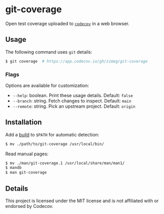# git-coverage

Open test coverage uploaded to [`codecov`][codecov] in a web browser.

## Usage

The following command uses `git` details:

```sh
$ git coverage  # https://app.codecov.io/gh/zimeg/git-coverage
```

### Flags

Options are available for customization:

- `--help`: boolean. Print these usage details. Default: `false`
- `--branch`: string. Fetch changes to inspect. Default: `main`
- `--remote`: string. Pick an upstream project. Default: `origin`

## Installation

Add a [build][releases] to `$PATH` for automatic detection:

```sh
$ mv ./path/to/git-coverage /usr/local/bin/
```

Read manual pages:

```sh
$ mv ./man/git-coverage.1 /usr/local/share/man/man1/
$ mandb
$ man git-coverage
```

## Details

This project is licensed under the MIT license and is not affiliated with or endorsed by Codecov.

[codecov]: https://about.codecov.io
[releases]: https://github.com/zimeg/git-coverage/releases/latest

